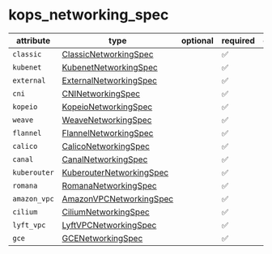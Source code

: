 # kops_networking_spec

| attribute | type | optional | required | computed |
| --- | --- | --- | --- | --- |
| `classic` | [ClassicNetworkingSpec](./ClassicNetworkingSpec.generated.md) |  | :white_check_mark: |  |
| `kubenet` | [KubenetNetworkingSpec](./KubenetNetworkingSpec.generated.md) |  | :white_check_mark: |  |
| `external` | [ExternalNetworkingSpec](./ExternalNetworkingSpec.generated.md) |  | :white_check_mark: |  |
| `cni` | [CNINetworkingSpec](./CNINetworkingSpec.generated.md) |  | :white_check_mark: |  |
| `kopeio` | [KopeioNetworkingSpec](./KopeioNetworkingSpec.generated.md) |  | :white_check_mark: |  |
| `weave` | [WeaveNetworkingSpec](./WeaveNetworkingSpec.generated.md) |  | :white_check_mark: |  |
| `flannel` | [FlannelNetworkingSpec](./FlannelNetworkingSpec.generated.md) |  | :white_check_mark: |  |
| `calico` | [CalicoNetworkingSpec](./CalicoNetworkingSpec.generated.md) |  | :white_check_mark: |  |
| `canal` | [CanalNetworkingSpec](./CanalNetworkingSpec.generated.md) |  | :white_check_mark: |  |
| `kuberouter` | [KuberouterNetworkingSpec](./KuberouterNetworkingSpec.generated.md) |  | :white_check_mark: |  |
| `romana` | [RomanaNetworkingSpec](./RomanaNetworkingSpec.generated.md) |  | :white_check_mark: |  |
| `amazon_vpc` | [AmazonVPCNetworkingSpec](./AmazonVPCNetworkingSpec.generated.md) |  | :white_check_mark: |  |
| `cilium` | [CiliumNetworkingSpec](./CiliumNetworkingSpec.generated.md) |  | :white_check_mark: |  |
| `lyft_vpc` | [LyftVPCNetworkingSpec](./LyftVPCNetworkingSpec.generated.md) |  | :white_check_mark: |  |
| `gce` | [GCENetworkingSpec](./GCENetworkingSpec.generated.md) |  | :white_check_mark: |  |
